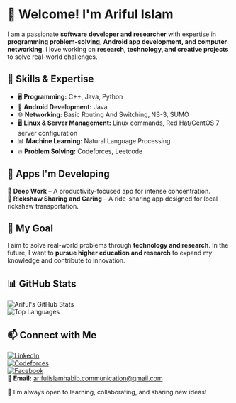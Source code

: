 # 👋 Welcome! I'm Ariful Islam  

I am a passionate **software developer and researcher** with expertise in **programming problem-solving, Android app development, and computer networking**. I love working on **research, technology, and creative projects** to solve real-world challenges.  

## 🚀 Skills & Expertise  
- 🖥️ **Programming:** C++, Java, Python  
- 📱 **Android Development:** Java.  
- 🌐 **Networking:**  Basic Routing And Switching, NS-3, SUMO
 - 🖥️ **Linux & Server Management:** Linux commands, Red Hat/CentOS 7 server configuration  
- 📊 **Machine Learning:** Natural Language Processing  
- 🔥 **Problem Solving:** Codeforces, Leetcode  

## 📱 Apps I'm Developing  
🚀 **Deep Work** – A productivity-focused app for intense concentration.  
🚴 **Rickshaw Sharing and Caring** – A ride-sharing app designed for local rickshaw transportation.  

## 📌 My Goal  
I aim to solve real-world problems through **technology and research**. In the future, I want to **pursue higher education and research** to expand my knowledge and contribute to innovation.  

## 📊 GitHub Stats  
![Ariful's GitHub Stats](https://github-readme-stats.vercel.app/api?username=ArifulIslamHabib&show_icons=true&theme=radical)  
![Top Languages](https://github-readme-stats.vercel.app/api/top-langs/?username=ArifulIslamHabib&layout=compact&theme=radical)  


## 📫 Connect with Me  
[![LinkedIn](https://img.shields.io/badge/LinkedIn-Ariful%20Islam-blue?logo=linkedin&style=flat)](https://www.linkedin.com/in/ariful-islam-habib/)  
[![Codeforces](https://img.shields.io/badge/Codeforces-Bybers_-blue?logo=codeforces&style=flat)](https://codeforces.com/profile/Bybers_)  
[![Facebook](https://img.shields.io/badge/Facebook-Ariful%20Islam-blue?logo=facebook&style=flat)](https://www.facebook.com/ariful.islam.habib.m/)  
📧 **Email:** arifulislamhabib.communication@gmail.com  

🙌 I'm always open to learning, collaborating, and sharing new ideas!  
